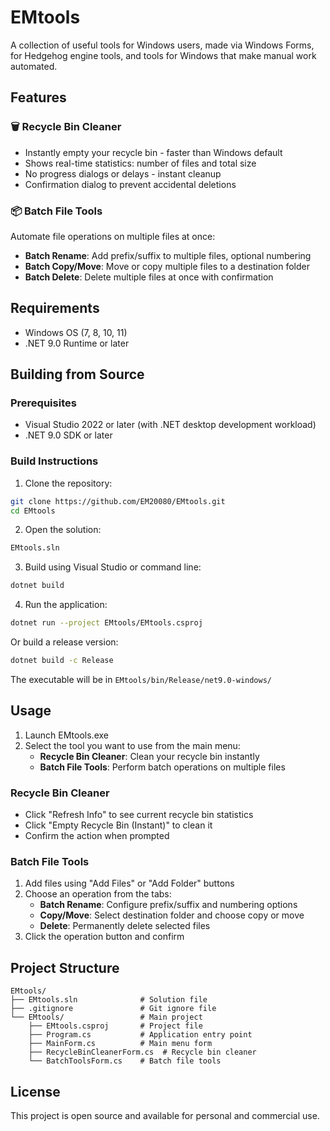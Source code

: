 # EMtools
A collection of useful tools for Windows users, made via Windows Forms, for Hedgehog engine tools, and tools for Windows that make manual work automated.

## Features

### 🗑️ Recycle Bin Cleaner
- Instantly empty your recycle bin - faster than Windows default
- Shows real-time statistics: number of files and total size
- No progress dialogs or delays - instant cleanup
- Confirmation dialog to prevent accidental deletions

### 📦 Batch File Tools
Automate file operations on multiple files at once:
- **Batch Rename**: Add prefix/suffix to multiple files, optional numbering
- **Batch Copy/Move**: Move or copy multiple files to a destination folder
- **Batch Delete**: Delete multiple files at once with confirmation

## Requirements

- Windows OS (7, 8, 10, 11)
- .NET 9.0 Runtime or later

## Building from Source

### Prerequisites
- Visual Studio 2022 or later (with .NET desktop development workload)
- .NET 9.0 SDK or later

### Build Instructions

1. Clone the repository:
```bash
git clone https://github.com/EM20080/EMtools.git
cd EMtools
```

2. Open the solution:
```bash
EMtools.sln
```

3. Build using Visual Studio or command line:
```bash
dotnet build
```

4. Run the application:
```bash
dotnet run --project EMtools/EMtools.csproj
```

Or build a release version:
```bash
dotnet build -c Release
```

The executable will be in `EMtools/bin/Release/net9.0-windows/`

## Usage

1. Launch EMtools.exe
2. Select the tool you want to use from the main menu:
   - **Recycle Bin Cleaner**: Clean your recycle bin instantly
   - **Batch File Tools**: Perform batch operations on multiple files

### Recycle Bin Cleaner
- Click "Refresh Info" to see current recycle bin statistics
- Click "Empty Recycle Bin (Instant)" to clean it
- Confirm the action when prompted

### Batch File Tools
1. Add files using "Add Files" or "Add Folder" buttons
2. Choose an operation from the tabs:
   - **Batch Rename**: Configure prefix/suffix and numbering options
   - **Copy/Move**: Select destination folder and choose copy or move
   - **Delete**: Permanently delete selected files
3. Click the operation button and confirm

## Project Structure

```
EMtools/
├── EMtools.sln              # Solution file
├── .gitignore               # Git ignore file
└── EMtools/                 # Main project
    ├── EMtools.csproj       # Project file
    ├── Program.cs           # Application entry point
    ├── MainForm.cs          # Main menu form
    ├── RecycleBinCleanerForm.cs  # Recycle bin cleaner
    └── BatchToolsForm.cs    # Batch file tools
```

## License

This project is open source and available for personal and commercial use.

